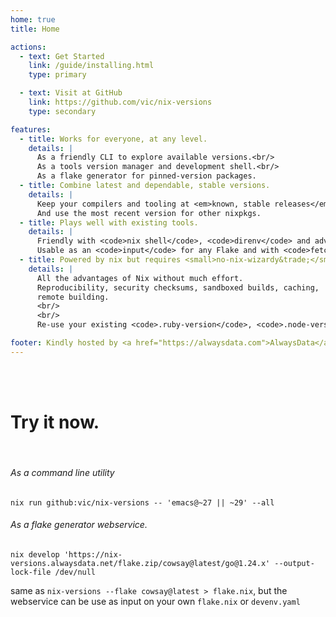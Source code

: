 ```yaml
---
home: true
title: Home

actions:
  - text: Get Started
    link: /guide/installing.html
    type: primary

  - text: Visit at GitHub
    link: https://github.com/vic/nix-versions
    type: secondary

features:
  - title: Works for everyone, at any level.
    details: |
      As a friendly CLI to explore available versions.<br/>
      As a tools version manager and development shell.<br/>
      As a flake generator for pinned-version packages.
  - title: Combine latest and dependable, stable versions.
    details: |
      Keep your compilers and tooling at <em>known, stable releases</em> that work with your current code.<br/><br/>
      And use the most recent version for other nixpkgs.
  - title: Plays well with existing tools.
    details: |
      Friendly with <code>nix shell</code>, <code>direnv</code> and advanced nix environments like <code>devenv</code> and <code>devshell</code>.<br/><br/>
      Usable as an <code>input</code> for any Flake and with <code>fetchurl</code> for non-flakes.
  - title: Powered by nix but requires <small>no-nix-wizardy&trade;</small>
    details: |
      All the advantages of Nix without much effort.
      Reproducibility, security checksums, sandboxed builds, caching,
      remote building.
      <br/>
      <br/>
      Re-use your existing <code>.ruby-version</code>, <code>.node-version</code> project files.

footer: Kindly hosted by <a href="https://alwaysdata.com">AlwaysData</a> | Made with <3 by <a href="https://x.com/oeiuwq">@oeiuwq</a> and <a href="https://github.com/vic/nix-versions/graphs/contributors">contributors</a>.
---
```


<br/>
<br/>

# Try it now.
<br/>

###### As a command line utility
```
nix run github:vic/nix-versions -- 'emacs@~27 || ~29' --all
```

###### As a flake generator webservice.

```
nix develop 'https://nix-versions.alwaysdata.net/flake.zip/cowsay@latest/go@1.24.x' --output-lock-file /dev/null
```

same as `nix-versions --flake cowsay@latest > flake.nix`, but the webservice can be use as input on your own `flake.nix` or `devenv.yaml`
